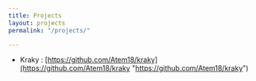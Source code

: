 ```yaml
---
title: Projects
layout: projects
permalink: "/projects/"

---
```

* Kraky : [https://github.com/Atem18/kraky](https://github.com/Atem18/kraky "https://github.com/Atem18/kraky")